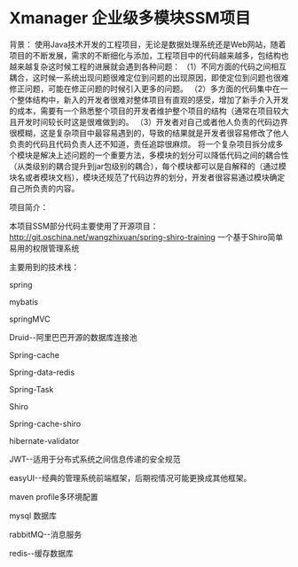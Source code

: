 # Xmanager 企业级多模块SSM项目
 背景：
 使用Java技术开发的工程项目，无论是数据处理系统还是Web网站，随着项目的不断发展，需求的不断细化与添加，工程项目中的代码越来越多，包结构也越来越复杂这时候工程的进展就会遇到各种问题：
（1）不同方面的代码之间相互耦合，这时候一系统出现问题很难定位到问题的出现原因，即使定位到问题也很难修正问题，可能在修正问题的时候引入更多的问题。
（2）多方面的代码集中在一个整体结构中，新入的开发者很难对整体项目有直观的感受，增加了新手介入开发的成本，需要有一个熟悉整个项目的开发者维护整个项目的结构（通常在项目较大且开发时间较长时这是很难做到的。
（3）开发者对自己或者他人负责的代码边界很模糊，这是复杂项目中最容易遇到的，导致的结果就是开发者很容易修改了他人负责的代码且代码负责人还不知道，责任追踪很麻烦。
 将一个复杂项目拆分成多个模块是解决上述问题的一个重要方法，多模块的划分可以降低代码之间的耦合性（从类级别的耦合提升到jar包级别的耦合），每个模块都可以是自解释的（通过模块名或者模块文档），模块还规范了代码边界的划分，开发者很容易通过模块确定自己所负责的内容。

 项目简介：

 本项目SSM部分代码主要使用了开源项目：http://git.oschina.net/wangzhixuan/spring-shiro-training 一个基于Shiro简单易用的权限管理系统

 主要用到的技术栈：

 spring

 mybatis

 springMVC

 Druid--阿里巴巴开源的数据库连接池

 Spring-cache

 Spring-data-redis

 Spring-Task

 Shiro

 Spring-cache-shiro

 hibernate-validator

 JWT--适用于分布式系统之间信息传递的安全规范

 easyUI--经典的管理系统前端框架，后期视情况可能更换成其他框架。

 maven profile多环境配置

 mysql 数据库

 rabbitMQ--消息服务

 redis--缓存数据库

